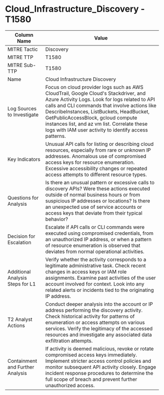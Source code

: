 # Cloud_Infrastructure_Discovery - T1580

| Column Name | Value |
|-------------|-------|
| MITRE Tactic | Discovery |
| MITRE TTP | T1580 |
| MITRE Sub-TTP | T1580 |
| Name | Cloud Infrastructure Discovery |
| Log Sources to Investigate | Focus on cloud provider logs such as AWS CloudTrail, Google Cloud's Stackdriver, and Azure Activity Logs. Look for logs related to API calls and CLI commands that involve actions like DescribeInstances, ListBuckets, HeadBucket, GetPublicAccessBlock, gcloud compute instances list, and az vm list. Correlate these logs with IAM user activity to identify access patterns. |
| Key Indicators | Unusual API calls for listing or describing cloud resources, especially from rare or unknown IP addresses. Anomalous use of compromised access keys for resource enumeration. Excessive accessibility changes or repeated access attempts to different resource types. |
| Questions for Analysis | Is there an unusual pattern or excessive calls to discovery APIs? Were these actions executed outside of normal business hours or from suspicious IP addresses or locations? Is there an unexpected use of service accounts or access keys that deviate from their typical behavior? |
| Decision for Escalation | Escalate if API calls or CLI commands were executed using compromised credentials, from an unauthorized IP address, or when a pattern of resource enumeration is observed that deviates from normal operational activities. |
| Additional Analysis Steps for L1 | Verify whether the activity corresponds to a legitimate administrative task. Check recent changes in access keys or IAM role assignments. Examine past activities of the user account involved for context. Look into any related alerts or incidents tied to the originating IP address. |
| T2 Analyst Actions | Conduct deeper analysis into the account or IP address performing the discovery activity. Check historical activity for patterns of enumeration or access attempts on various services. Verify the legitimacy of the accessed resources and investigate any associated data exfiltration attempts. |
| Containment and Further Analysis | If activity is deemed malicious, revoke or rotate compromised access keys immediately. Implement stricter access control policies and monitor subsequent API activity closely. Engage incident response procedures to determine the full scope of breach and prevent further unauthorized access. |
